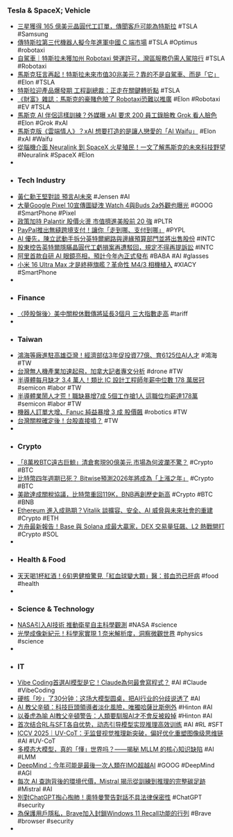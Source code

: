 ### Tesla & SpaceX; Vehicle
- [三星獲得 165 億美元晶圓代工訂單，傳聞客戶可能為特斯拉](https://technews.tw/2025/07/28/samsung-receives-16-5-billion-in-foundry-orders/) #TSLA #Samsung
- [傳特斯拉第三代機器人擬今年進軍中國 C 端市場](https://technews.tw/2025/07/28/tesla-optimus-china-market/) #TSLA #Optimus #robotaxi
- [自駕車｜特斯拉未獲加州 Robotaxi 營運許可，灣區服務仍需人駕陪行](https://today.line.me/tw/v3/article/3Nla78k) #TSLA #Robotaxi
- [馬斯克狂言再起！特斯拉未來市值30兆美元？靠的不是自駕車、而是「它」](https://www.ctee.com.tw/news/20250728701047-430704) #Elon #TSLA
- [特斯拉迎產品爆發期 工程副總裁：正走在關鍵轉折點](https://news.cnyes.com/news/id/6078246) #TSLA
- [《財富》雜誌：馬斯克的豪賭危險了 Robotaxi恐難以推廣](http://www.aastocks.com/tc/usq/quote/stock-news-content.aspx?symbol=TSLA&id=AN6078607) #Elon #Robotaxi #EV #TSLA
- [馬斯克 AI 伴侶這樣訓練？外媒曝 xAI 要求 200 員工錄臉教 Grok 看人臉色](https://www.techbang.com/posts/124482-musk-xai-grok-train-employees-record-faces) #Elon #Grok #xAI
- [馬斯克版《雲端情人》？xAI 想要打造的是讓人戀愛的「AI Waifu」](https://www.google.com/amp/s/www.techbang.com/posts/124363-musk-xai-ai-waifu-digital-girlfriend.amp) #Elon #xAI #Waifu
- [從腦機介面 Neuralink 到 SpaceX 火星殖民！一文了解馬斯克的未來科技野望](https://abmedia.io/elon-musk-tesla-spacex-neuralink-mars-future-tech-vision) #Neuralink #SpaceX #Elon
-
- ### Tech Industry
- [黃仁勳王堅對談 預言AI未來](https://www.hkej.com/dailynews/commentary/article/4147806/黃仁勳王堅對談+預言AI未來) #Jensen #AI
- [大量Google Pixel 10宣傳圖疑洩 Watch 4與Buds 2a外觀也曝光](https://www.sogi.com.tw/articles/google-pixel-10/6266015) #GOOG #SmartPhone #Pixel
- [政策加持 Palantir 股價火燙 市值擠進美股前 20 強](https://finance.technews.tw/2025/07/28/palantir-market-value-ranks-among-the-top-20-us-stocks/) #PLTR
- [PayPal推出無縫跨境支付！讓你「走到哪、支付到哪」](https://news.cnyes.com/news/id/6078109) #PYPL
- [AI 優先，陳立武動手拆分英特爾網路與邊緣預算部門並將出售股份](https://finance.technews.tw/2025/07/28/intel-to-split-off-network-and-edge-budget-unit-and-sell-shares/) #INTC
- [股東控告英特爾隱瞞晶圓代工虧損案再遭駁回，規定不得再提訴訟](https://technews.tw/2025/07/28/shareholders-lawsuit-against-intel-for-concealing-wafer-foundry-losses-was-dismissed-again/) #INTC
- [阿里首款自研 AI 眼鏡亮相，預計今年內正式發布](https://technews.tw/2025/07/28/alibaba-ai-glass/) #BABA #AI #glasses
- [小米 16 Ultra Max 才是終極旗艦？革命性 M4/3 相機植入](https://www.dcfever.com/news/readnews.php?id=39829) #XIACY #SmartPhone
-
- ### Finance
- [〈陸股盤後〉美中關稅休戰傳將延長3個月 三大指數走高](https://news.cnyes.com/news/id/6078521) #tariff
-
- ### Taiwan
- [鴻海等廠進駐高雄亞灣！經濟部估3年促投資77億、育6125位AI人才](https://www.technice.com.tw/issues/ai/184435/) #鴻海 #TW
- [台灣無人機產業加速起飛，加拿大記者專文分析](https://technews.tw/2025/07/28/taiwan-drone-industry/) #drone #TW
- [半導體每月缺才 3.4 萬人！類比 IC 設計工程師年薪中位數 178 萬居冠](https://finance.technews.tw/2025/07/28/semiconductor-industry-talent-report/) #semicon #labor #TW
- [半導體業鬧人才荒！職缺暴增7成 5個工作搶1人 這職位均薪達178萬](https://news.cnyes.com/news/id/6078892) #semicon #labor #TW
- [機器人訂單大增、Fanuc 純益暴增 3 成 股價飆](https://finance.technews.tw/2025/07/28/robots-orders-fanuc/) #robotics #TW
- [台灣關稅確定後！台股直接噴？](https://news.cnyes.com/news/id/6078329) #TW
-
- ### Crypto
- [「8萬枚BTC遠古巨鯨」清倉套現90億美元 市場為何波瀾不驚？](https://news.cnyes.com/news/id/6078606) #Crypto #BTC
- [比特幣四年週期已死？ Bitwise預測2026年將成為「上漲之年」](https://news.cnyes.com/news/id/6078157) #Crypto #BTC
- [美歐達成關稅協議，比特幣重回119K，BNB再創歷史新高](https://abmedia.io/market-update-as-of-28th-july-2025) #Crypto #BTC #BNB
- [Ethereum 進入成熟期？Vitalik 談擴容、安全、AI 威脅與未來社會的重建](https://abmedia.io/vitalik-on-the-return-of-ethereum) #Crypto #ETH
- [方舟最新報告！Base 與 Solana 成最大贏家，DEX 交易量狂飆、L2 熱戰開打](https://abmedia.io/ark-report-base-solana-lead-dex-surge-l2-war-begins) #Crypto #SOL
-
- ### Health & Food
- [天天喝1杯紅酒！6旬男健檢驚見「紅血球變大顆」醫：貧血恐已肝病](https://www.gvm.com.tw/article/122953) #food #health
-
- ### Science & Technology
- [NASA引入AI技術 推動衛星自主科學觀測](https://www.technice.com.tw/technology/space/184507/) #NASA #science
- [光學成像新紀元！科學家實現 1 奈米解析度，洞察微觀世界](https://technews.tw/2025/07/28/new-microscope-sees-light-at-1-nanometer-precision/) #physics #science
-
- ### IT
- [Vibe Coding首選AI模型是它！Claude為何最會寫程式？](https://www.bnext.com.tw/article/83984/anthropic-claude-good-at-code) #AI #Claude #VibeCoding
- [硬核「吵」了30分钟：这场大模型圆桌，把AI行业的分歧说透了](https://www.jiqizhixin.com/articles/2025-07-28-5) #AI
- [AI 教父辛頓：科技巨頭領導者淡化風險，唯獨哈薩比斯例外](https://infosecu.technews.tw/2025/07/28/the-godfather-of-ai-says-most-tech-leaders-downplay-the-risks-except-one/) #Hinton #AI
- [以養虎為喻 AI教父辛頓警告：人類要馴服AI才不會反被殺掉](https://news.cnyes.com/news/id/6078260) #Hinton #AI
- [首次结合RL与SFT各自优势，动态引导模型实现推理⾼效训练](https://www.jiqizhixin.com/articles/2025-07-28) #AI #RL #SFT
- [ICCV 2025｜UV-CoT：无监督视觉推理新突破，偏好优化重塑图像级思维链](https://www.jiqizhixin.com/articles/2025-07-28-4) #AI #UV-CoT
- [多模态大模型，真的「懂」世界吗？——揭秘 MLLM 的核心知识缺陷](https://www.jiqizhixin.com/articles/2025-07-28-2) #AI #LMM
- [DeepMind：今年可能是最後一次人類在IMO超越AI](https://tw.stock.yahoo.com/news/deepmind-今年可能是最後-次人類在imo超越ai-052400832.html) #GOOG #DeepMind #AGI
- [每次 AI 查詢背後的環境代價，Mistral 揭示從訓練到推理的完整碳足跡](https://technews.tw/2025/07/28/our-contribution-to-a-global-environmental-standard-for-ai/) #Mistral #AI
- [別對ChatGPT掏心掏肺！奧特曼警告對話不具法律保密性](https://news.cnyes.com/news/id/6078240) #ChatGPT #security
- [為保護用戶隱私，Brave加入封鎖Windows 11 Recall功能的行列](https://www.ithome.com.tw/news/170279) #Brave #browser #security
-